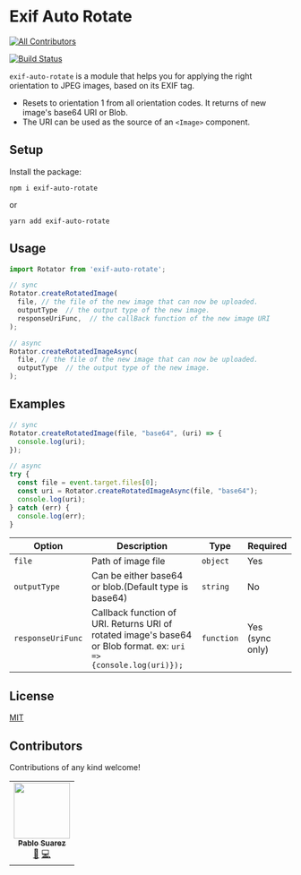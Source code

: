 # Exif Auto Rotate

<!-- ALL-CONTRIBUTORS-BADGE:START - Do not remove or modify this section -->

[![All Contributors](https://img.shields.io/badge/all_contributors-1-orange.svg?style=flat-square)](#contributors-)

<!-- ALL-CONTRIBUTORS-BADGE:END -->

[![Build Status](https://travis-ci.org/onurzorluer/exif-auto-rotate.svg?branch=master)](https://travis-ci.org/onurzorluer/exif-auto-rotate.svg?branch=master)

`exif-auto-rotate` is a module that helps you for applying the right orientation to JPEG images, based on its EXIF tag.

- Resets to orientation 1 from all orientation codes. It returns of new image's base64 URI or Blob.
- The URI can be used as the source of an `<Image>` component.

## Setup

Install the package:

```
npm i exif-auto-rotate
```

or

```
yarn add exif-auto-rotate
```

## Usage

```javascript
import Rotator from 'exif-auto-rotate';

// sync
Rotator.createRotatedImage(
  file, // the file of the new image that can now be uploaded.
  outputType  // the output type of the new image.
  responseUriFunc,  // the callBack function of the new image URI
);

// async
Rotator.createRotatedImageAsync(
  file, // the file of the new image that can now be uploaded.
  outputType  // the output type of the new image.
);
```

## Examples

```javascript
// sync
Rotator.createRotatedImage(file, "base64", (uri) => {
  console.log(uri);
});

// async
try {
  const file = event.target.files[0];
  const uri = Rotator.createRotatedImageAsync(file, "base64");
  console.log(uri);
} catch (err) {
  console.log(err);
}
```

| Option            | Description                                                                                                       | Type       | Required        |
| ----------------- | ----------------------------------------------------------------------------------------------------------------- | ---------- | --------------- |
| `file`            | Path of image file                                                                                                | `object`   | Yes             |
| `outputType`      | Can be either base64 or blob.(Default type is base64)                                                             | `string`   | No              |
| `responseUriFunc` | Callback function of URI. Returns URI of rotated image's base64 or Blob format. ex: `uri => {console.log(uri)});` | `function` | Yes (sync only) |

## License

[MIT](https://opensource.org/licenses/mit-license.html)

## Contributors

Contributions of any kind welcome!

<!-- ALL-CONTRIBUTORS-LIST:START - Do not remove or modify this section -->
<!-- prettier-ignore-start -->
<!-- markdownlint-disable -->
<table>
  <tr>
    <td align="center"><a href="https://github.com/pabs97"><img src="https://avatars.githubusercontent.com/u/4089816?v=4?s=100" width="100px;" alt=""/><br /><sub><b>Pablo Suarez</b></sub></a><br /><a href="#maintenance-pabs97" title="Maintenance">🚧</a> <a href="https://github.com/onurzorluer/exif-auto-rotate/commits?author=pabs97" title="Code">💻</a></td>
  </tr>
</table>

<!-- markdownlint-restore -->
<!-- prettier-ignore-end -->

<!-- ALL-CONTRIBUTORS-LIST:END -->
